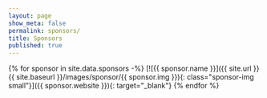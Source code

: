 ```yaml
---
layout: page
show_meta: false
permalink: sponsors/
title: Sponsors
published: true
---
```


{% for sponsor in site.data.sponsors -%}
    [![{{ sponsor.name }}]({{ site.url }}{{ site.baseurl }}/images/sponsor/{{ sponsor.img }}){: class="sponsor-img small"}]({{ sponsor.website }}){: target="_blank"}
{% endfor %}